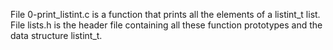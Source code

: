 File 0-print_listint.c is a function that prints all the elements of a listint_t list.
File lists.h is the header file containing all these function prototypes and the data structure listint_t.
